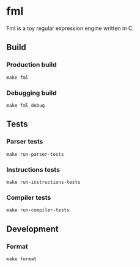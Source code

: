# fml

Fml is a toy regular expression engine written in C.

## Build

### Production build

```
make fml
```

### Debugging build

```
make fml_debug
```

## Tests

### Parser tests

```
make run-parser-tests
```

### Instructions tests

```
make run-instructions-tests
```

### Compiler tests

```
make run-compiler-tests
```

## Development

### Format

```
make format
```
